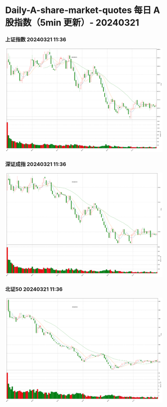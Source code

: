 
# Daily-A-share-market-quotes 每日 A 股指数（5min 更新）- 20240321

### 上证指数 20240321 11:36
![](./fig/2024/3/20240321-sh000001.png)

### 深证成指 20240321 11:36
![](./fig/2024/3/20240321-sz399001.png)

### 北证50 20240321 11:36
![](./fig/2024/3/20240321-bj899050.png)
